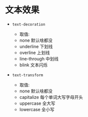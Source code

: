# 文本效果

- `text-decoration`
    - 取值:
    - none 默认啥都没
    - underline 下划线
    - overline 上划线
    - line-through 中划线
    - blink 文本闪烁

- `text-transform`
    - 取值:
    - none 默认啥都没
    - capitalize 每个单词大写字母开头
    - uppercase 全大写
    - lowercase 全小写

